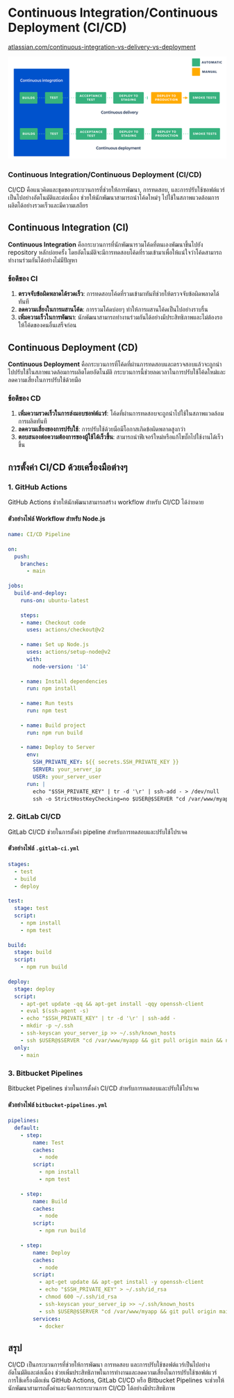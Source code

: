 # Continuous Integration/Continuous Deployment (CI/CD)

[atlassian.com/continuous-integration-vs-delivery-vs-deployment](https://www.atlassian.com/continuous-delivery/principles/continuous-integration-vs-delivery-vs-deployment)

![](./images/deployment-02.png)

### Continuous Integration/Continuous Deployment (CI/CD)

CI/CD คือแนวคิดและชุดของกระบวนการที่ช่วยให้การพัฒนา, การทดสอบ, และการปรับใช้ซอฟต์แวร์เป็นไปอย่างอัตโนมัติและต่อเนื่อง ช่วยให้นักพัฒนาสามารถนำโค้ดใหม่ๆ ไปใช้ในสภาพแวดล้อมการผลิตได้อย่างรวดเร็วและมีความเสถียร

## Continuous Integration (CI)

**Continuous Integration** คือกระบวนการที่นักพัฒนารวมโค้ดที่ตนเองพัฒนาขึ้นไปยัง repository หลักบ่อยครั้ง โดยอัตโนมัติจะมีการทดสอบโค้ดที่รวมเข้ามาเพื่อให้แน่ใจว่าโค้ดสามารถทำงานร่วมกันได้อย่างไม่มีปัญหา

### ข้อดีของ CI

1. **ตรวจจับข้อผิดพลาดได้รวดเร็ว**: การทดสอบโค้ดที่รวมเข้ามาทันทีช่วยให้ตรวจจับข้อผิดพลาดได้ทันที
2. **ลดความเสี่ยงในการผสานโค้ด**: การรวมโค้ดบ่อยๆ ทำให้การผสานโค้ดเป็นไปอย่างราบรื่น
3. **เพิ่มความเร็วในการพัฒนา**: นักพัฒนาสามารถทำงานร่วมกันได้อย่างมีประสิทธิภาพและไม่ต้องรอให้โค้ดของคนอื่นเสร็จก่อน

## Continuous Deployment (CD)

**Continuous Deployment** คือกระบวนการที่โค้ดที่ผ่านการทดสอบและตรวจสอบแล้วจะถูกนำไปปรับใช้ในสภาพแวดล้อมการผลิตโดยอัตโนมัติ กระบวนการนี้ช่วยลดเวลาในการปรับใช้โค้ดใหม่และลดความเสี่ยงในการปรับใช้ด้วยมือ

### ข้อดีของ CD

1. **เพิ่มความรวดเร็วในการส่งมอบซอฟต์แวร์**: โค้ดที่ผ่านการทดสอบจะถูกนำไปใช้ในสภาพแวดล้อมการผลิตทันที
2. **ลดความเสี่ยงของการปรับใช้**: การปรับใช้ด้วยมือมีโอกาสเกิดข้อผิดพลาดสูงกว่า
3. **ตอบสนองต่อความต้องการของผู้ใช้ได้เร็วขึ้น**: สามารถนำฟีเจอร์ใหม่หรือแก้ไขบั๊กไปใช้งานได้เร็วขึ้น

## การตั้งค่า CI/CD ด้วยเครื่องมือต่างๆ

### 1. GitHub Actions

GitHub Actions ช่วยให้นักพัฒนาสามารถสร้าง workflow สำหรับ CI/CD ได้ง่ายดาย

#### ตัวอย่างไฟล์ Workflow สำหรับ Node.js

```yaml
name: CI/CD Pipeline

on:
  push:
    branches:
      - main

jobs:
  build-and-deploy:
    runs-on: ubuntu-latest

    steps:
    - name: Checkout code
      uses: actions/checkout@v2

    - name: Set up Node.js
      uses: actions/setup-node@v2
      with:
        node-version: '14'

    - name: Install dependencies
      run: npm install

    - name: Run tests
      run: npm test

    - name: Build project
      run: npm run build

    - name: Deploy to Server
      env:
        SSH_PRIVATE_KEY: ${{ secrets.SSH_PRIVATE_KEY }}
        SERVER: your_server_ip
        USER: your_server_user
      run: |
        echo "$SSH_PRIVATE_KEY" | tr -d '\r' | ssh-add - > /dev/null
        ssh -o StrictHostKeyChecking=no $USER@$SERVER "cd /var/www/myapp && git pull origin main && npm install && npm run build"
```

### 2. GitLab CI/CD

GitLab CI/CD ช่วยในการตั้งค่า pipeline สำหรับการทดสอบและปรับใช้โปรเจค

#### ตัวอย่างไฟล์ `.gitlab-ci.yml`

```yaml
stages:
  - test
  - build
  - deploy

test:
  stage: test
  script:
    - npm install
    - npm test

build:
  stage: build
  script:
    - npm run build

deploy:
  stage: deploy
  script:
    - apt-get update -qq && apt-get install -qqy openssh-client
    - eval $(ssh-agent -s)
    - echo "$SSH_PRIVATE_KEY" | tr -d '\r' | ssh-add -
    - mkdir -p ~/.ssh
    - ssh-keyscan your_server_ip >> ~/.ssh/known_hosts
    - ssh $USER@$SERVER "cd /var/www/myapp && git pull origin main && npm install && npm run build"
  only:
    - main
```

### 3. Bitbucket Pipelines

Bitbucket Pipelines ช่วยในการตั้งค่า CI/CD สำหรับการทดสอบและปรับใช้โปรเจค

#### ตัวอย่างไฟล์ `bitbucket-pipelines.yml`

```yaml
pipelines:
  default:
    - step:
        name: Test
        caches:
          - node
        script:
          - npm install
          - npm test

    - step:
        name: Build
        caches:
          - node
        script:
          - npm run build

    - step:
        name: Deploy
        caches:
          - node
        script:
          - apt-get update && apt-get install -y openssh-client
          - echo "$SSH_PRIVATE_KEY" > ~/.ssh/id_rsa
          - chmod 600 ~/.ssh/id_rsa
          - ssh-keyscan your_server_ip >> ~/.ssh/known_hosts
          - ssh $USER@$SERVER "cd /var/www/myapp && git pull origin main && npm install && npm run build"
        services:
          - docker
```

## สรุป

CI/CD เป็นกระบวนการที่ช่วยให้การพัฒนา การทดสอบ และการปรับใช้ซอฟต์แวร์เป็นไปอย่างอัตโนมัติและต่อเนื่อง ช่วยเพิ่มประสิทธิภาพในการทำงานและลดความเสี่ยงในการปรับใช้ซอฟต์แวร์ การใช้เครื่องมือเช่น GitHub Actions, GitLab CI/CD หรือ Bitbucket Pipelines จะช่วยให้นักพัฒนาสามารถตั้งค่าและจัดการกระบวนการ CI/CD ได้อย่างมีประสิทธิภาพ